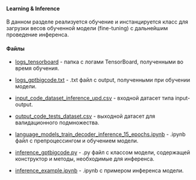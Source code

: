 #### Learning & Inference

В данном разделе реализуется обучение и инстанцируется класс для загрузки весов обученной модели (fine-tuning) с дальнейшим проведение инференса.

#### Файлы

* [logs_tensorboard](logs_tensorboard) - папка с логами TensorBoard, полученными во время обучения.

* [logs_gptbigcode.txt](logs_gptbigcode.txt) - .txt файл с output, полученными при обучении модели.

* [input_code_dataset_inference_upd.csv](input_code_dataset_inference_upd.csv) - входной датасет типа input-output.

* [output_code_tests_dataset.csv](output_code_tests_dataset.csv) - выходной датасет для валидационного подмножества.

* [language_models_train_decoder_inference_15_epochs.ipynb](language_models_train_decoder_inference_15_epochs.ipynb) - .ipynb файл с препроцессингом и обучением модели.

* [inference_gptbigcode.py](inference_gptbigcode.py) - .py файл с классом модели, содержащей конструктор и методы, необходимые для инференса.

* [inference_example.ipynb](inference_example.ipynb) - .ipynb с примером инференса модели.